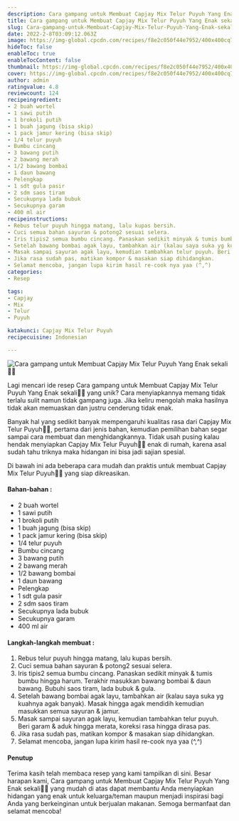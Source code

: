 ```yaml
---
description: Cara gampang untuk Membuat Capjay Mix Telur Puyuh Yang Enak sekali"
title: Cara gampang untuk Membuat Capjay Mix Telur Puyuh Yang Enak sekali
slug: Cara-gampang-untuk-Membuat-Capjay-Mix-Telur-Puyuh-Yang-Enak-sekali
date: 2022-2-8T03:09:12.063Z
image: https://img-global.cpcdn.com/recipes/f8e2c050f44e7952/400x400cq70/photo.jpg
hideToc: false
enableToc: true
enableTocContent: false
thumbnail: https://img-global.cpcdn.com/recipes/f8e2c050f44e7952/400x400cq70/photo.jpg
cover: https://img-global.cpcdn.com/recipes/f8e2c050f44e7952/400x400cq70/photo.jpg
author: admin
ratingvalue: 4.8
reviewcount: 124
recipeingredient:
- 2 buah wortel
- 1 sawi putih
- 1 brokoli putih
- 1 buah jagung (bisa skip)
- 1 pack jamur kering (bisa skip)
- 1/4 telur puyuh
- Bumbu cincang
- 3 bawang putih
- 2 bawang merah
- 1/2 bawang bombai
- 1 daun bawang
- Pelengkap
- 1 sdt gula pasir
- 2 sdm saos tiram
- Secukupnya lada bubuk
- Secukupnya garam
- 400 ml air
recipeinstructions:
- Rebus telur puyuh hingga matang, lalu kupas bersih.
- Cuci semua bahan sayuran & potong2 sesuai selera.
- Iris tipis2 semua bumbu cincang. Panaskan sedikit minyak & tumis bumbu hingga harum. Terakhir masukkan bawang bombai & daun bawang. Bubuhi saos tiram, lada bubuk & gula.
- Setelah bawang bombai agak layu, tambahkan air (kalau saya suka yg kuahnya agak banyak). Masak hingga agak mendidih kemudian masukkan semua sayuran & jamur.
- Masak sampai sayuran agak layu, kemudian tambahkan telur puyuh. Beri garam & aduk hingga merata, koreksi rasa hingga dirasa pas.
- Jika rasa sudah pas, matikan kompor & masakan siap dihidangkan.
- Selamat mencoba, jangan lupa kirim hasil re-cook nya yaa (^,^)
categories:
- Resep

tags:
- Capjay
- Mix
- Telur
- Puyuh

katakunci: Capjay Mix Telur Puyuh
recipecuisine: Indonesian

---
```


![Cara gampang untuk Membuat Capjay Mix Telur Puyuh Yang Enak sekali👩‍🍳](https://img-global.cpcdn.com/recipes/f8e2c050f44e7952/400x400cq70/photo.jpg)

Lagi mencari ide resep Cara gampang untuk Membuat Capjay Mix Telur Puyuh Yang Enak sekali👩‍🍳 yang unik? Cara menyiapkannya memang tidak terlalu sulit namun tidak gampang juga. Jika keliru mengolah maka hasilnya tidak akan memuaskan dan justru cenderung tidak enak.

Banyak hal yang sedikit banyak mempengaruhi kualitas rasa dari Capjay Mix Telur Puyuh👩‍🍳, pertama dari jenis bahan, kemudian pemilihan bahan segar sampai cara membuat dan menghidangkannya. Tidak usah pusing kalau hendak menyiapkan Capjay Mix Telur Puyuh👩‍🍳 enak di rumah, karena asal sudah tahu triknya maka hidangan ini bisa jadi sajian spesial.

Di bawah ini ada beberapa cara mudah dan praktis untuk membuat Capjay Mix Telur Puyuh👩‍🍳 yang siap dikreasikan.

<!--inarticleads1-->

#### Bahan-bahan :

- 2 buah wortel
- 1 sawi putih
- 1 brokoli putih
- 1 buah jagung (bisa skip)
- 1 pack jamur kering (bisa skip)
- 1/4 telur puyuh
- Bumbu cincang
- 3 bawang putih
- 2 bawang merah
- 1/2 bawang bombai
- 1 daun bawang
- Pelengkap
- 1 sdt gula pasir
- 2 sdm saos tiram
- Secukupnya lada bubuk
- Secukupnya garam
- 400 ml air

<!--inarticleads2-->

#### Langkah-langkah membuat :

1. Rebus telur puyuh hingga matang, lalu kupas bersih.
1. Cuci semua bahan sayuran & potong2 sesuai selera.
1. Iris tipis2 semua bumbu cincang. Panaskan sedikit minyak & tumis bumbu hingga harum. Terakhir masukkan bawang bombai & daun bawang. Bubuhi saos tiram, lada bubuk & gula.
1. Setelah bawang bombai agak layu, tambahkan air (kalau saya suka yg kuahnya agak banyak). Masak hingga agak mendidih kemudian masukkan semua sayuran & jamur.
1. Masak sampai sayuran agak layu, kemudian tambahkan telur puyuh. Beri garam & aduk hingga merata, koreksi rasa hingga dirasa pas.
1. Jika rasa sudah pas, matikan kompor & masakan siap dihidangkan.
1. Selamat mencoba, jangan lupa kirim hasil re-cook nya yaa (^,^)

#### Penutup

Terima kasih telah membaca resep yang kami tampilkan di sini. Besar harapan kami, Cara gampang untuk Membuat Capjay Mix Telur Puyuh Yang Enak sekali👩‍🍳 yang mudah di atas dapat membantu Anda menyiapkan hidangan yang enak untuk keluarga/teman maupun menjadi inspirasi bagi Anda yang berkeinginan untuk berjualan makanan. Semoga bermanfaat dan selamat mencoba!